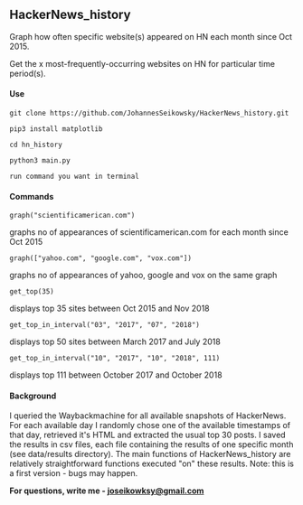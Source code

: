 ## HackerNews_history

Graph how often specific website(s) appeared on HN each month since Oct 2015.

Get the x most-frequently-occurring websites on HN for particular time period(s).


#### Use
`git clone https://github.com/JohannesSeikowsky/HackerNews_history.git`

`pip3 install matplotlib`

`cd hn_history`

`python3 main.py`

`run command you want in terminal`


#### Commands

`graph("scientificamerican.com")`

graphs no of appearances of scientificamerican.com for each month since Oct 2015

`graph(["yahoo.com", "google.com", "vox.com"])`

graphs no of appearances of yahoo, google and vox on the same graph

`get_top(35)`

displays top 35 sites between Oct 2015 and Nov 2018

`get_top_in_interval("03", "2017", "07", "2018")`

displays top 50 sites between March 2017 and July 2018

`get_top_in_interval("10", "2017", "10", "2018", 111)`

displays top 111 between October 2017 and October 2018


#### Background
I queried the Waybackmachine for all available snapshots of HackerNews.
For each available day I randomly chose one of the available timestamps of that day,
retrieved it's HTML and extracted the usual top 30 posts. I saved the results in csv files,
each file containing the results of one specific month (see data/results directory). 
The main functions of HackerNews_history are relatively straightforward functions executed "on" these results.
Note: this is a first version - bugs may happen.

**For questions, write me - joseikowksy@gmail.com**